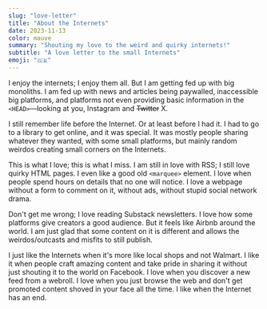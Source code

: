 ```yaml
---
slug: "love-letter"
title: "About the Internets"
date: 2023-11-13
color: mauve
summary: "Shouting my love to the weird and quirky internets!"
subtitle: "A love letter to the small Internets"
emoji: "🇬🇧"
---
```


I enjoy the internets; I enjoy them all. But I am getting fed up with big monoliths. I am fed up with news and articles being paywalled, inaccessible big platforms, and platforms not even providing basic information in the `<HEAD>`—looking at you, Instagram and ~~Twitter~~ X.

I still remember life before the Internet. Or at least before I had it. I had to go to a library to get online, and it was special. It was mostly people sharing whatever they wanted, with some small platforms, but mainly random weirdos creating small corners on the Internets.

This is what I love; this is what I miss. I am still in love with RSS; I still love quirky HTML pages. I even like a good old `<marquee>` element. I love when people spend hours on details that no one will notice. I love a webpage without a form to comment on it, without ads, without stupid social network drama.

Don't get me wrong; I love reading Substack newsletters. I love how some platforms give creators a good audience. But it feels like Airbnb around the world. I am just glad that some content on it is different and allows the weirdos/outcasts and misfits to still publish.

I just like the Internets when it's more like local shops and not Walmart. I like it when people craft amazing content and take pride in sharing it without just shouting it to the world on Facebook. I love when you discover a new feed from a webroll. I love when you just browse the web and don't get promoted content shoved in your face all the time. I like when the Internet has an end.
